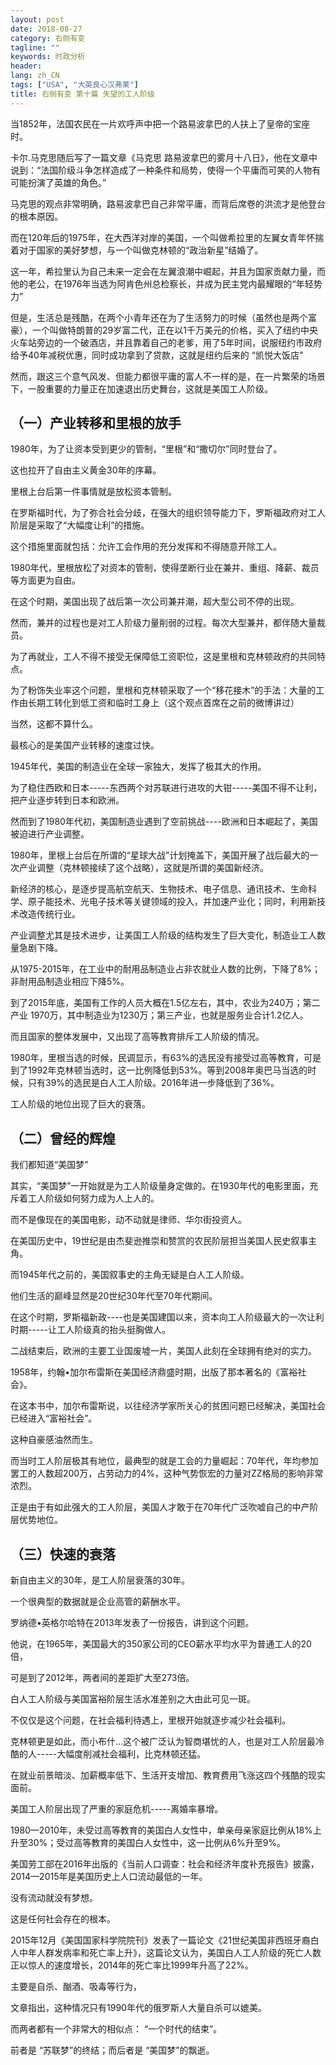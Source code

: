 ```yaml
---
layout: post
date: 2018-08-27
category: 右侧有变
tagline: ""
keywords: 时政分析
header:
lang: zh_CN 
tags: ["USA", "大英良心汉弗莱"]
title: 右侧有变 第十篇 失望的工人阶级
---
```


当1852年，法国农民在一片欢呼声中把一个路易波拿巴的人扶上了皇帝的宝座时。

卡尔.马克思随后写了一篇文章《马克思 路易波拿巴的雾月十八日》，他在文章中说到：“法国阶级斗争怎样造成了一种条件和局势，使得一个平庸而可笑的人物有可能扮演了英雄的角色。”

马克思的观点非常明确，路易波拿巴自己非常平庸，而背后席卷的洪流才是他登台的根本原因。

而在120年后的1975年，在大西洋对岸的美国，一个叫做希拉里的左翼女青年怀揣着对于国家的美好梦想，与一个叫做克林顿的“政治新星”结婚了。

这一年，希拉里认为自己未来一定会在左翼浪潮中崛起，并且为国家贡献力量，而他的老公，在1976年当选为阿肯色州总检察长，并成为民主党内最耀眼的“年轻势力”

但是，生活总是残酷，在两个小青年还在为了生活努力的时候（虽然也是两个富豪），一个叫做特朗普的29岁富二代，正在以1千万美元的价格，买入了纽约中央火车站旁边的一个破酒店，并且靠着自己的老爹，用了5年时间，说服纽约市政府给予40年减税优惠，同时成功拿到了贷款，这就是纽约后来的 “凯悦大饭店”

然而，跟这三个意气风发、但能力都很平庸的富人不一样的是，在一片繁荣的场景下，一股重要的力量正在加速退出历史舞台，这就是美国工人阶级。

## （一）产业转移和里根的放手

1980年，为了让资本受到更少的管制，“里根”和“撒切尔”同时登台了。

这也拉开了自由主义黄金30年的序幕。

里根上台后第一件事情就是放松资本管制。

在罗斯福时代，为了弥合社会分歧，在强大的组织领导能力下，罗斯福政府对工人阶层是采取了“大幅度让利”的措施。

这个措施里面就包括：允许工会作用的充分发挥和不得随意开除工人。

1980年代，里根放松了对资本的管制，使得垄断行业在兼并、重组、降薪、裁员等方面更为自由。

在这个时期，美国出现了战后第一次公司兼并潮，超大型公司不停的出现。

然而，兼并的过程也是对工人阶级力量削弱的过程。每次大型兼并，都伴随大量裁员。

为了再就业，工人不得不接受无保障低工资职位，这是里根和克林顿政府的共同特点。

为了粉饰失业率这个问题，里根和克林顿采取了一个“移花接木”的手法：大量的工作由长期工转化到低工资和临时工身上（这个观点首席在之前的微博讲过）

当然，这都不算什么。

最核心的是美国产业转移的速度过快。

1945年代，美国的制造业在全球一家独大，发挥了极其大的作用。

为了稳住西欧和日本-----东西两个对苏联进行进攻的大钳-----美国不得不让利，把产业逐步转到日本和欧洲。

然而到了1980年代初，美国制造业遇到了空前挑战----欧洲和日本崛起了，美国被迫进行产业调整。

1980年，里根上台后在所谓的“星球大战”计划掩盖下，美国开展了战后最大的一次产业调整（克林顿接续了这个战略），这就是所谓的美国新经济。

新经济的核心，是逐步提高航空航天、生物技术、电子信息、通讯技术、生命科学、原子能技术、光电子技术等关键领域的投入，并加速产业化；同时，利用新技术改造传统行业。

产业调整尤其是技术进步，让美国工人阶级的结构发生了巨大变化，制造业工人数量急剧下降。

从1975-2015年，在工业中的耐用品制造业占非农就业人数的比例，下降了8%；非耐用品制造业相应下降5%。

到了2015年底，美国有工作的人员大概在1.5亿左右，其中，农业为240万；第二产业 1970万，其中制造业为1230万；第三产业，也就是服务业合计1.2亿人。

而且国家的整体发展中，又出现了高等教育排斥工人阶级的情况。

1980年，里根当选的时候，民调显示，有63%的选民没有接受过高等教育，可是到了1992年克林顿当选时，这一比例降低到53%。等到2008年奥巴马当选的时候，只有39%的选民是白人工人阶级。2016年进一步降低到了36%。

工人阶级的地位出现了巨大的衰落。

## （二）曾经的辉煌

我们都知道“美国梦”

其实，“美国梦”一开始就是为工人阶级量身定做的。在1930年代的电影里面，充斥着工人阶级如何努力成为人上人的。

而不是像现在的美国电影，动不动就是律师、华尔街投资人。

在美国历史中，19世纪是由杰斐逊推崇和赞赏的农民阶层担当美国人民史叙事主角。

而1945年代之前的，美国叙事史的主角无疑是白人工人阶级。

他们生活的巅峰显然是20世纪30年代至70年代期间。

在这个时期，罗斯福新政----也是美国建国以来，资本向工人阶级最大的一次让利时期-----让工人阶级真的抬头挺胸做人。

二战结束后，欧洲的主要工业国废墟一片，美国人此刻在全球拥有绝对的实力。

1958年，约翰•加尔布雷斯在美国经济鼎盛时期，出版了那本著名的《富裕社会》。

在这本书中，加尔布雷斯说，以往经济学家所关心的贫困问题已经解决，美国社会已经进入“富裕社会”。

这种自豪感油然而生。

而当时工人阶层极其有地位，最典型的就是工会的力量崛起：70年代，年均参加罢工的人数超200万，占劳动力的4%，这种气势恢宏的力量对ZZ格局的影响非常浓烈。

正是由于有如此强大的工人阶层，美国人才敢于在70年代广泛吹嘘自己的中产阶层优势地位。

## （三）快速的衰落

新自由主义的30年，是工人阶层衰落的30年。

一个很典型的数据就是企业高管的薪酬水平。

罗纳德•英格尔哈特在2013年发表了一份报告，讲到这个问题。

他说，在1965年，美国最大的350家公司的CEO薪水平均水平为普通工人的20倍，

可是到了2012年，两者间的差距扩大至273倍。

白人工人阶级与美国富裕阶层生活水准差别之大由此可见一斑。

不仅仅是这个问题，在社会福利待遇上，里根开始就逐步减少社会福利。

克林顿更是如此，而小布什…这个被广泛认为智商堪忧的人，也是对工人阶层最冷酷的人-----大幅度削减社会福利，比克林顿还猛。

在就业前景暗淡、加薪概率低下、生活开支增加、教育费用飞涨这四个残酷的现实面前。

美国工人阶层出现了严重的家庭危机-----离婚率暴增。

1980—2010年，未受过高等教育的美国白人女性中，单亲母亲家庭比例从18%上升至30%；受过高等教育的美国白人女性中，这一比例从6%升至9%。

美国劳工部在2016年出版的《当前人口调查：社会和经济年度补充报告》披露，2014—2015年是美国历史上人口流动最低的一年。

没有流动就没有梦想。

这是任何社会存在的根本。

2015年12月《美国国家科学院院刊》发表了一篇论文《21世纪美国非西班牙裔白人中年人群发病率和死亡率上升》，这篇论文认为，美国白人工人阶级的死亡人数正以惊人的速度增长，2014年的死亡率比1999年升高了22%。

主要是自杀、酗酒、吸毒等行为，

文章指出，这种情况只有1990年代的俄罗斯人大量自杀可以媲美。

而两者都有一个非常大的相似点： “一个时代的结束”。

前者是 “苏联梦”的终结；而后者是 “美国梦”的飘逝。

